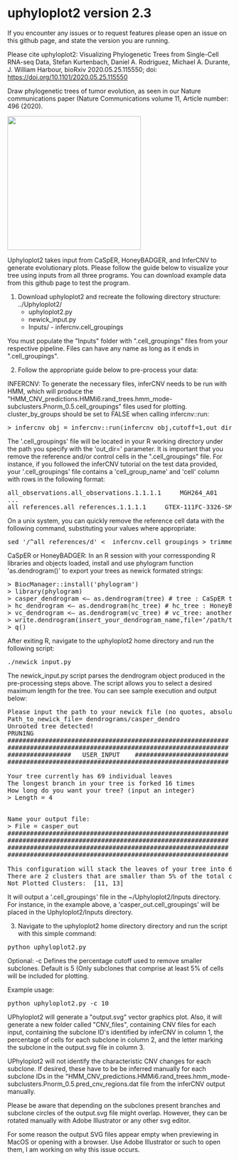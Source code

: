 # uphyloplot2 version 2.3
If you encounter any issues or to request features please open an issue on this github page, and state the version you are running.

Please cite  uphyloplot2: Visualizing Phylogenetic Trees from Single-Cell RNA-seq Data, Stefan Kurtenbach, Daniel A. Rodriguez, Michael A. Durante, J. William Harbour, bioRxiv 2020.05.25.115550; doi: https://doi.org/10.1101/2020.05.25.115550 

Draw phylogenetic trees of tumor evolution, as seen in our Nature communications paper (Nature Communications volume 11, Article number: 496 (2020). 


<img src="https://github.com/harbourlab/uphyloplot2/blob/master/Screen%20Shot%202019-06-26%20at%2010.43.48%20AM.png" width="300">


Uphyloplot2 takes input from CaSpER, HoneyBADGER, and InferCNV to generate evolutionary plots. Please follow the guide below to visualize your tree using inputs from all three programs. You can download example data from this github page to test the program.

1. Download uphyloplot2 and recreate the following directory structure:
   ../Uphyloplot2/
    - uphyloplot2.py
    - newick_input.py
    - Inputs/
          - infercnv.cell_groupings 

You must populate the "Inputs" folder with ".cell_groupings" files from your respective pipeline. Files can have any name as long as it ends in  ".cell_groupings".  
 
 2. Follow the appropriate guide below to pre-process your data:

INFERCNV:
To generate the necessary files, inferCNV needs to be run with HMM, which will produce the "HMM_CNV_predictions.HMMi6.rand_trees.hmm_mode-subclusters.Pnorm_0.5.cell_groupings” files used for plotting. cluster_by_groups should be set to FALSE when calling infercnv::run: 

<pre>
> infercnv_obj = infercnv::run(infercnv_obj,cutoff=1,out_dir="output_dir",cluster_by_groups=FALSE,plot_steps=T,scale_data=T,denoise=T,noise_filter=0.12,analysis_mode='subclusters',HMM_type='i6')
</pre>

The '.cell_groupings' file will be located in your R working directory under the path you specify with the 'out_dir=' parameter.
It is important that you remove the reference and/or control cells in the ".cell_groupings" file. For instance, if you followed the inferCNV tutorial on the test data provided, your '.cell_groupings' file contains a 'cell_group_name' and 'cell' column with rows in the following format:

<pre>
all_observations.all_observations.1.1.1.1	  MGH264_A01
...
all_references.all_references.1.1.1.1	  GTEX-111FC-3326-SM-5GZYV
</pre>

On a unix system, you can quickly remove the reference cell data with the following command, substituting your values where appropriate:
<pre>
sed '/^all_references/d' <  infercnv.cell_groupings > trimmed_infercnv.cell_groupings 
</pre>


CaSpER or HoneyBADGER:
In an R session with your corressponding R libraries and objects loaded, install and use phylogram function 'as.dendrogram()' to export your trees as newick formated strings:

<pre>
> BiocManager::install('phylogram')
> library(phylogram)
> casper_dendrogram <— as.dendrogram(tree) # tree : CaSpER tree object of class 'phylo'
> hc_dendrogram <— as.dendrogram(hc_tree) # hc_tree : HoneyBADGER tree object of class 'hclust'
> vc_dendrogram <— as.dendrogram(vc_tree) # vc_tree: another HoneyBADGER tree object of class 'hclust'
> write.dendrogram(insert_your_dendrogram_name,file=‘/path/to/uphyloplot2/Inputs’)
> q()
</pre>

After exiting R, navigate to the uphyloplot2 home directory and run the following script:
<pre>
./newick_input.py
</pre>

The newick_input.py script parses the dendrogram object produced in the pre-processing steps above. The script allows you to select a desired maximum length for the tree. You can see sample execution and output below:
<pre>
Please input the path to your newick file (no quotes, absolute or relative to current path)
Path_to_newick_file= dendrograms/casper_dendro
Unrooted tree detected!
PRUNING
###########################################################
###########################################################
#################   USER_INPUT    #########################
###########################################################

Your tree currently has 69 individual leaves
The longest branch in your tree is forked 16 times
How long do you want your tree? (input an integer)
> Length = 4


Name your output file:
> File = casper_out
###########################################################
###########################################################
###########################################################
###########################################################

This configuration will stack the leaves of your tree into 6 clusters
There are 2 clusters that are smaller than 5% of the total cell population, these will not be plotted.
Not Plotted Clusters:  [11, 13]
</pre>

It will output a '.cell_groupings' file in the ~/Uphyloplot2/Inputs directory. For instance, in the example above, a 'casper_out.cell_groupings' will be placed in the Uphyloplot2/Inputs directory. 

3. Navigate to the uphyloplot2 home directory directory and run the script with this simple command:
<pre>
python uphyloplot2.py
</pre>
Optional:
-c Defines the percentage cutoff used to remove smaller subclones. Default is 5 (Only subclones that comprise at least 5% of cells will be included for plotting.

Example usage:
<pre>
python uphyloplot2.py -c 10
</pre>

UPhyloplot2 will generate a "output.svg" vector graphics plot. Also, it will generate a new folder called "CNV_files", containing CNV files for each input, containing the subclone ID's identified by inferCNV in column 1, the percentage of cells for each subclone in column 2, and the letter marking the subclone in the output.svg file in column 3. 

UPhyloplot2 will not identify the characteristic CNV changes for each subclone. If desired, these have to be be inferred manually for each subclone IDs in the "HMM_CNV_predictions.HMMi6.rand_trees.hmm_mode-subclusters.Pnorm_0.5.pred_cnv_regions.dat file from the inferCNV output manually.

Please be aware that depending on the subclones present branches and subclone circles of the output.svg file might overlap. However, they can be rotated manually with Adobe Illustrator or any other svg editor. 

For some reason the output SVG files appear empty when previewing in MacOS or opening with a browser. Use Adobe Illustrator or such to open them, I am working on why this issue occurs.
